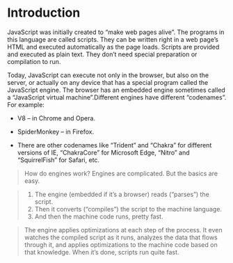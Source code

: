 # Introduction 

JavaScript was initially created to “make web pages alive”. The programs in this language are called scripts. They can be written right in a web page’s HTML and executed automatically as the page loads. Scripts are provided and executed as plain text. They don’t need special preparation or compilation to run.

Today, JavaScript can execute not only in the browser, but also on the server, or actually on any device that has a special program called the JavaScript engine. The browser has an embedded engine sometimes called a “JavaScript virtual machine”.Different engines have different “codenames”. For example:

* V8 – in Chrome and Opera.

* SpiderMonkey – in Firefox.

* There are other codenames like “Trident” and “Chakra” for different versions of IE, “ChakraCore” for Microsoft Edge, “Nitro” and “SquirrelFish” for Safari, etc.

> How do engines work?
> Engines are complicated. But the basics are easy.

> 1. The engine (embedded if it’s a browser) reads (“parses”) the script.
> 2. Then it converts (“compiles”) the script to the machine language.
> 3. And then the machine code runs, pretty fast.

> The engine applies optimizations at each step of the process. It even watches the compiled script as it runs, analyzes the data that flows through it, and applies optimizations to the machine code based on that knowledge. When it’s done, scripts run quite fast.

